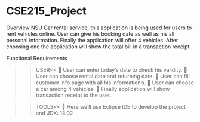 # CSE215_Project

Overview
NSU Car rental service, this application is being used for users to rent vehicles online. User can give his booking date as well as his all personal information. Finally the application will offer 4 vehicles. After choosing one the application will show the total bill in a transaction receipt.

Functional Requirements
>>USER<<
	User can enter today’s date to check his validity.
	User can choose rental date and returning date.
	User can fill customer info page with all his information’s.
	User can choose a car among 4 vehicles.
	Finally application will show transaction receipt to the user.

>>TOOLS<<
	Here we’ll use Eclipse IDE to develop the project and JDK: 13.02


